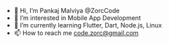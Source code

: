 - 👋 Hi, I’m Pankaj Malviya @ZorcCode
- 👀 I’m interested in Mobile App Development
- 🌱 I’m currently learning Flutter, Dart, Node.js, Linux
- 📫 How to reach me code.zorc@gmail.com

<!---
ZorcCode/ZorcCode is a ✨ special ✨ repository because its `README.md` (this file) appears on your GitHub profile.
You can click the Preview link to take a look at your changes.
--->
